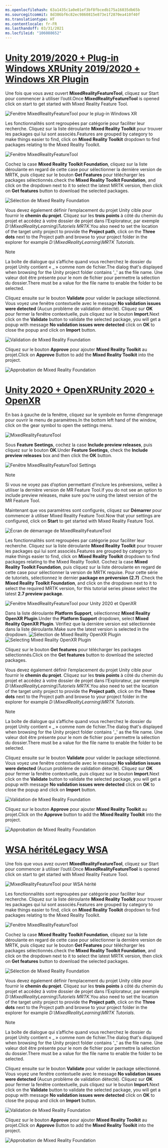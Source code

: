 ```yaml
---
ms.openlocfilehash: 63a1435c1a0e01ef3bf8fbcedb175a16035db65b
ms.sourcegitcommit: 8d386bf6c82ec9860815e873e1f2870ea410f40f
ms.translationtype: HT
ms.contentlocale: fr-FR
ms.lasthandoff: 03/31/2021
ms.locfileid: "106088652"
---
```

# <a name="unity-20192020--windows-xr-plugin"></a>[<span data-ttu-id="6fe8e-101">Unity 2019/2020 + Plug-in Windows XR</span><span class="sxs-lookup"><span data-stu-id="6fe8e-101">Unity 2019/2020 + Windows XR Plugin</span></span>](#tab/winxr)

<span data-ttu-id="6fe8e-102">Une fois que vous avez ouvert **MixedRealityFeatureTool**, cliquez sur Start pour commencer à utiliser l’outil.</span><span class="sxs-lookup"><span data-stu-id="6fe8e-102">Once **MixedRealityFeatureTool** is opened click on start to get started with Mixed Reality Feature Tool.</span></span>

![Fenêtre MixedRealityFeatureTool pour le plug-in Windows XR](../images/mr-learning-base/base-02-section4-step1-2.png)

<span data-ttu-id="6fe8e-104">Les fonctionnalités sont regroupées par catégorie pour faciliter leur recherche. Cliquez sur la liste déroulante **Mixed Reality Toolkit** pour trouver les packages qui lui sont associés.</span><span class="sxs-lookup"><span data-stu-id="6fe8e-104">Features are grouped by category to make things easier to find, click on **Mixed Reality Toolkit** dropdown to find packages relating to the Mixed Reality Toolkit.</span></span>

![Fenêtre MixedRealityFeatureTool](../images/mr-learning-base/base-02-section4-step1-3.png)

<span data-ttu-id="6fe8e-106">Cochez la case **Mixed Reality Toolkit Foundation**, cliquez sur la liste déroulante en regard de cette case pour sélectionner la dernière version de MRTK, puis cliquez sur le bouton **Get Features** pour télécharger les packages sélectionnés.</span><span class="sxs-lookup"><span data-stu-id="6fe8e-106">check the **Mixed Reality Toolkit Foundation**, and click on the dropdown next to it to select the latest MRTK version, then click on **Get features** button to download the selected packages.</span></span>

![Sélection de Mixed Reality Foundation](../images/mr-learning-base/base-02-section4-step1-4.png)


<span data-ttu-id="6fe8e-108">Vous devez également définir l’emplacement du projet Unity cible pour fournir le **chemin du projet**. Cliquez sur les **trois points** à côté du chemin du projet et accédez à votre dossier de projet dans l’Explorateur, par exemple _D:\MixedRealityLearning\Tutoriels MRTK_.</span><span class="sxs-lookup"><span data-stu-id="6fe8e-108">You also need to set the location of the target unity project to provide the **Project path**, click on the **Three dots** next to the Project path and browse to your project folder in the explorer for example _D:\MixedRealityLearning\MRTK Tutorials_.</span></span>

> [!NOTE]
> <span data-ttu-id="6fe8e-109">La boîte de dialogue qui s’affiche quand vous recherchez le dossier du projet Unity contient « _ » comme nom de fichier.</span><span class="sxs-lookup"><span data-stu-id="6fe8e-109">The dialog that's displayed when browsing for the Unity project folder contains '_' as the file name.</span></span> <span data-ttu-id="6fe8e-110">Une valeur doit être présente pour le nom de fichier pour permettre la sélection du dossier.</span><span class="sxs-lookup"><span data-stu-id="6fe8e-110">There must be a value for the file name to enable the folder to be selected.</span></span>

<span data-ttu-id="6fe8e-111">Cliquez ensuite sur le bouton **Validate** pour valider le package sélectionné. Vous voyez une fenêtre contextuelle avec le message **No validation issues were detected** (Aucun problème de validation détecté). Cliquez sur **OK** pour fermer la fenêtre contextuelle, puis cliquez sur le bouton **Import**.</span><span class="sxs-lookup"><span data-stu-id="6fe8e-111">Next click on the **Validate** button to validate the selected package, you will get a popup with message **No validation issues were detected** click on **OK** to close the popup and click on **Import** button.</span></span>

![Validation de Mixed Reality Foundation](../images/mr-learning-base/base-02-section4-step1-5.png)

<span data-ttu-id="6fe8e-113">Cliquez sur le bouton **Approve** pour ajouter **Mixed Reality Toolkit** au projet.</span><span class="sxs-lookup"><span data-stu-id="6fe8e-113">Click on **Approve** Button to add the **Mixed Reality Toolkit** into the project.</span></span>

![Approbation de Mixed Reality Foundation](../images/mr-learning-base/base-02-section4-step1-6.png)

# <a name="unity-2020--openxr"></a>[<span data-ttu-id="6fe8e-115">Unity 2020 + OpenXR</span><span class="sxs-lookup"><span data-stu-id="6fe8e-115">Unity 2020 + OpenXR</span></span>](#tab/openxr)
<span data-ttu-id="6fe8e-116">En bas à gauche de la fenêtre, cliquez sur le symbole en forme d’engrenage pour ouvrir le menu de paramètres.</span><span class="sxs-lookup"><span data-stu-id="6fe8e-116">In the bottom left hand of the window, click on the gear symbol to open the settings menu.</span></span>

![MixedRealityFeatureTool](../images/mr-learning-base/base-02-section4-step1-2.png)

<span data-ttu-id="6fe8e-118">Sous **Feature Seetings**, cochez la case **Include preview releases**, puis cliquez sur le bouton **OK**.</span><span class="sxs-lookup"><span data-stu-id="6fe8e-118">Under **Feature Seetings**, check the **Include preview releases** box and then click the **OK** button.</span></span>

![Fenêtre MixedRealityFeatureTool Settings](../images/mrft-settings.png)

> [!NOTE]
><span data-ttu-id="6fe8e-120">Si vous ne voyez pas d’option permettant d’inclure les préversions, veillez à utiliser la dernière version de MR Feature Tool.</span><span class="sxs-lookup"><span data-stu-id="6fe8e-120">If you do not see an option to include preview releases, make sure you're using the latest version of the MR Feature Tool.</span></span>

<span data-ttu-id="6fe8e-121">Maintenant que vos paramètres sont configurés, cliquez sur **Démarrer** pour commencer à utiliser Mixed Reality Feature Tool.</span><span class="sxs-lookup"><span data-stu-id="6fe8e-121">Now that your settings are configured, click on **Start** to get started with Mixed Reality Feature Tool.</span></span>

![Écran de démarrage de MixedRealityFeatureTool](../images/mr-learning-base/base-02-section4-step1-2.png)

<span data-ttu-id="6fe8e-123">Les fonctionnalités sont regroupées par catégorie pour faciliter leur recherche. Cliquez sur la liste déroulante **Mixed Reality Toolkit** pour trouver les packages qui lui sont associés.</span><span class="sxs-lookup"><span data-stu-id="6fe8e-123">Features are grouped by category to make things easier to find, click on **Mixed Reality Toolkit** dropdown to find packages relating to the Mixed Reality Toolkit.</span></span>
<span data-ttu-id="6fe8e-124">Cochez la case **Mixed Reality Toolkit Foundation**, puis cliquez sur la liste déroulante en regard de cette case pour sélectionner la version de MRTK requise. Pour cette série de tutoriels, sélectionnez le dernier **package en préversion (2.7)** .</span><span class="sxs-lookup"><span data-stu-id="6fe8e-124">Check the **Mixed Reality Toolkit Foundation**, and click on the dropdown next to it to select the required MRTK version, for this tutorial series please select the latest **2.7 preview package**.</span></span>

![Fenêtre MixedRealityFeatureTool pour Unity 2020 et OpenXR](../images/mrft-mrtk.png)

<span data-ttu-id="6fe8e-126">Dans la liste déroulante **Platform Support**, sélectionnez **Mixed Reality OpenXR Plugin**.</span><span class="sxs-lookup"><span data-stu-id="6fe8e-126">Under the **Platform Support** dropdown, select **Mixed Reality OpenXR Plugin**.</span></span> <span data-ttu-id="6fe8e-127">Vérifiez que la dernière version est sélectionnée dans la liste déroulante.</span><span class="sxs-lookup"><span data-stu-id="6fe8e-127">Make sure the latest version is selected in the dropdown.</span></span>
<span data-ttu-id="6fe8e-128">![Sélection de Mixed Reality OpenXR Plugin](../images/mrft-openxr.png)</span><span class="sxs-lookup"><span data-stu-id="6fe8e-128">![Selecting Mixed Reality OpenXR Plugin](../images/mrft-openxr.png)</span></span>

<span data-ttu-id="6fe8e-129">Cliquez sur le bouton **Get features** pour télécharger les packages sélectionnés.</span><span class="sxs-lookup"><span data-stu-id="6fe8e-129">Click on the **Get features** button to download the selected packages.</span></span>

<span data-ttu-id="6fe8e-130">Vous devez également définir l’emplacement du projet Unity cible pour fournir le **chemin du projet**. Cliquez sur les **trois points** à côté du chemin du projet et accédez à votre dossier de projet dans l’Explorateur, par exemple _D:\MixedRealityLearning\Tutoriels MRTK_.</span><span class="sxs-lookup"><span data-stu-id="6fe8e-130">You also need to set the location of the target unity project to provide the **Project path**, click on the **Three dots** next to the Project path and browse to your project folder in the explorer for example _D:\MixedRealityLearning\MRTK Tutorials_.</span></span>

> [!NOTE]
> <span data-ttu-id="6fe8e-131">La boîte de dialogue qui s’affiche quand vous recherchez le dossier du projet Unity contient « _ » comme nom de fichier.</span><span class="sxs-lookup"><span data-stu-id="6fe8e-131">The dialog that's displayed when browsing for the Unity project folder contains '_' as the file name.</span></span> <span data-ttu-id="6fe8e-132">Une valeur doit être présente pour le nom de fichier pour permettre la sélection du dossier.</span><span class="sxs-lookup"><span data-stu-id="6fe8e-132">There must be a value for the file name to enable the folder to be selected.</span></span>

<span data-ttu-id="6fe8e-133">Cliquez ensuite sur le bouton **Validate** pour valider le package sélectionné. Vous voyez une fenêtre contextuelle avec le message **No validation issues were detected** (Aucun problème de validation détecté). Cliquez sur **OK** pour fermer la fenêtre contextuelle, puis cliquez sur le bouton **Import**.</span><span class="sxs-lookup"><span data-stu-id="6fe8e-133">Next click on the **Validate** button to validate the selected package, you will get a popup with message **No validation issues were detected** click on **OK** to close the popup and click on **Import** button.</span></span>

![Validation de Mixed Reality Foundation](../images/mrft-openxr-validate2.png)

<span data-ttu-id="6fe8e-135">Cliquez sur le bouton **Approve** pour ajouter **Mixed Reality Toolkit** au projet.</span><span class="sxs-lookup"><span data-stu-id="6fe8e-135">Click on the **Approve** button to add the **Mixed Reality Toolkit** into the project.</span></span>

![Approbation de Mixed Reality Foundation](../images/mrft-openxr-import.png)

# <a name="legacy-wsa"></a>[<span data-ttu-id="6fe8e-137">WSA hérité</span><span class="sxs-lookup"><span data-stu-id="6fe8e-137">Legacy WSA</span></span>](#tab/wsa)
<span data-ttu-id="6fe8e-138">Une fois que vous avez ouvert **MixedRealityFeatureTool**, cliquez sur Start pour commencer à utiliser l’outil.</span><span class="sxs-lookup"><span data-stu-id="6fe8e-138">Once **MixedRealityFeatureTool** is opened click on start to get started with Mixed Reality Feature Tool.</span></span>

![MixedRealityFeatureTool pour WSA hérité](../images/mr-learning-base/base-02-section4-step1-2.png)

<span data-ttu-id="6fe8e-140">Les fonctionnalités sont regroupées par catégorie pour faciliter leur recherche. Cliquez sur la liste déroulante **Mixed Reality Toolkit** pour trouver les packages qui lui sont associés.</span><span class="sxs-lookup"><span data-stu-id="6fe8e-140">Features are grouped by category to make things easier to find, click on **Mixed Reality Toolkit** dropdown to find packages relating to the Mixed Reality Toolkit.</span></span>

![Fenêtre MixedRealityFeatureTool](../images/mr-learning-base/base-02-section4-step1-3.png)

<span data-ttu-id="6fe8e-142">Cochez la case **Mixed Reality Toolkit Foundation**, cliquez sur la liste déroulante en regard de cette case pour sélectionner la dernière version de MRTK, puis cliquez sur le bouton **Get Features** pour télécharger les packages sélectionnés.</span><span class="sxs-lookup"><span data-stu-id="6fe8e-142">check the **Mixed Reality Toolkit Foundation**, and click on the dropdown next to it to select the latest MRTK version, then click on **Get features** button to download the selected packages.</span></span>

![Sélection de Mixed Reality Foundation](../images/mr-learning-base/base-02-section4-step1-4.png)

<span data-ttu-id="6fe8e-144">Vous devez également définir l’emplacement du projet Unity cible pour fournir le **chemin du projet**. Cliquez sur les **trois points** à côté du chemin du projet et accédez à votre dossier de projet dans l’Explorateur, par exemple _D:\MixedRealityLearning\Tutoriels MRTK_.</span><span class="sxs-lookup"><span data-stu-id="6fe8e-144">You also need to set the location of the target unity project to provide the **Project path**, click on the **Three dots** next to the Project path and browse to your project folder in the explorer for example _D:\MixedRealityLearning\MRTK Tutorials_.</span></span>

> [!NOTE]
> <span data-ttu-id="6fe8e-145">La boîte de dialogue qui s’affiche quand vous recherchez le dossier du projet Unity contient « _ » comme nom de fichier.</span><span class="sxs-lookup"><span data-stu-id="6fe8e-145">The dialog that's displayed when browsing for the Unity project folder contains '_' as the file name.</span></span> <span data-ttu-id="6fe8e-146">Une valeur doit être présente pour le nom de fichier pour permettre la sélection du dossier.</span><span class="sxs-lookup"><span data-stu-id="6fe8e-146">There must be a value for the file name to enable the folder to be selected.</span></span>

<span data-ttu-id="6fe8e-147">Cliquez ensuite sur le bouton **Validate** pour valider le package sélectionné. Vous voyez une fenêtre contextuelle avec le message **No validation issues were detected** (Aucun problème de validation détecté). Cliquez sur **OK** pour fermer la fenêtre contextuelle, puis cliquez sur le bouton **Import**.</span><span class="sxs-lookup"><span data-stu-id="6fe8e-147">Next click on the **Validate** button to validate the selected package, you will get a popup with message **No validation issues were detected** click on **OK** to close the popup and click on **Import** button.</span></span>

![Validation de Mixed Reality Foundation](../images/mr-learning-base/base-02-section4-step1-5.png)

<span data-ttu-id="6fe8e-149">Cliquez sur le bouton **Approve** pour ajouter **Mixed Reality Toolkit** au projet.</span><span class="sxs-lookup"><span data-stu-id="6fe8e-149">Click on **Approve** Button to add the **Mixed Reality Toolkit** into the project.</span></span>

![Approbation de Mixed Reality Foundation](../images/mr-learning-base/base-02-section4-step1-6.png)

